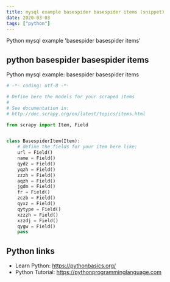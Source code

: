 ```yaml
---
title: mysql example basespider basespider items (snippet)
date: 2020-03-03
tags: ["python"]
---
```

Python mysql example 'basespider basespider items'


## python basespider basespider items

Python mysql example: basespider basespider items

```python
# -*- coding: utf-8 -*-

# Define here the models for your scraped items
#
# See documentation in:
# http://doc.scrapy.org/en/latest/topics/items.html

from scrapy import Item, Field


class BasespiderItem(Item):
    # define the fields for your item here like:
    url = Field()
    name = Field()
    qydz = Field()
    yqzh = Field()
    zzzh = Field()
    aqzh = Field()
    jgdm = Field()
    fr = Field()
    zczb = Field()
    qyxz = Field()
    qytype = Field()
    xzzzh = Field()
    xzzdj = Field()
    qygw = Field()
    pass


```

## Python links

- Learn Python: https://pythonbasics.org/
- Python Tutorial: https://pythonprogramminglanguage.com
